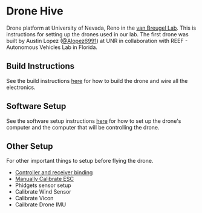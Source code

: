 # Drone Hive
Drone platform at University of Nevada, Reno in the [van Breugel Lab](https://github.com/vanbreugel-lab). This is instructions for setting up the drones used in our lab. The first drone was built by Austin Lopez ([@Alopez6991](https://github.com/Alopez6991)) at UNR in collaboration with REEF - Autonomous Vehicles Lab in Florida. 
## Build Instructions
See the build instructions [here](https://github.com/jadenmecham/Scarab/blob/main/Build%20Instuctions/BuildInstructions.md) for how to build the drone and wire all the electronics.
## Software Setup
See the software setup instructions [here](https://github.com/jadenmecham/Scarab/blob/main/Software%20Setup/SoftwareSetup.md) for how to set up the drone's computer and the computer that will be controlling the drone. 
## Other Setup
For other important things to setup before flying the drone. 
- [Controller and receiver binding](https://github.com/jadenmecham/Scarab/blob/main/Other%20Setup/ControllerBinding.md)
- [Manually Calibrate ESC](https://github.com/jadenmecham/Scarab/blob/main/Other%20Setup/CalibrateESC.md)
- Phidgets sensor setup
- Calibrate Wind Sensor
- Calibrate Vicon
- Cailbrate Drone IMU
